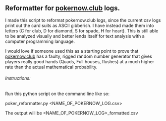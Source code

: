 ## Reformatter for [pokernow.club](pokernow.club) logs.

I made this script to reformat pokernow.club logs, since the current csv logs print out the
card suits as ASCII gibberish. 
I have instead made them into letters (C for club, D for diamond,
S for spade, H for heart). This is still able to be analyzed visually and better lends itself for
text analysis with a computer programming language. 

I would love if someone used this as a starting point to prove that [pokernow.club](pokernow.club) has a faulty, rigged random number 
generator that gives players really good hands (Quads, Full houses, flushes) at a much higher rate
than the actual mathematical probability.

###### Instructions:

Run this python script on the command line like so:

poker_reformatter.py <NAME_OF_POKERNOW_LOG.csv>

The output will be <NAME_OF_POKERNOW_LOG>_formatted.csv
